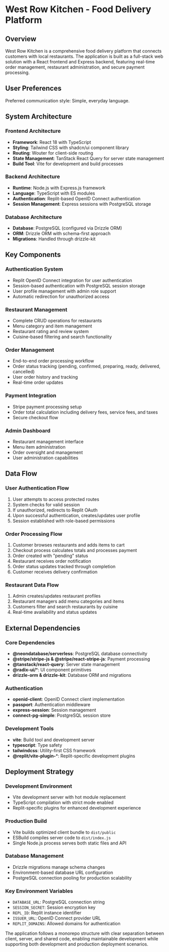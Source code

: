 # West Row Kitchen - Food Delivery Platform

## Overview

West Row Kitchen is a comprehensive food delivery platform that connects customers with local restaurants. The application is built as a full-stack web solution with a React frontend and Express backend, featuring real-time order management, restaurant administration, and secure payment processing.

## User Preferences

Preferred communication style: Simple, everyday language.

## System Architecture

### Frontend Architecture
- **Framework**: React 18 with TypeScript
- **Styling**: Tailwind CSS with shadcn/ui component library
- **Routing**: Wouter for client-side routing
- **State Management**: TanStack React Query for server state management
- **Build Tool**: Vite for development and build processes

### Backend Architecture
- **Runtime**: Node.js with Express.js framework
- **Language**: TypeScript with ES modules
- **Authentication**: Replit-based OpenID Connect authentication
- **Session Management**: Express sessions with PostgreSQL storage

### Database Architecture
- **Database**: PostgreSQL (configured via Drizzle ORM)
- **ORM**: Drizzle ORM with schema-first approach
- **Migrations**: Handled through drizzle-kit

## Key Components

### Authentication System
- Replit OpenID Connect integration for user authentication
- Session-based authentication with PostgreSQL session storage
- User profile management with admin role support
- Automatic redirection for unauthorized access

### Restaurant Management
- Complete CRUD operations for restaurants
- Menu category and item management
- Restaurant rating and review system
- Cuisine-based filtering and search functionality

### Order Management
- End-to-end order processing workflow
- Order status tracking (pending, confirmed, preparing, ready, delivered, cancelled)
- User order history and tracking
- Real-time order updates

### Payment Integration
- Stripe payment processing setup
- Order total calculation including delivery fees, service fees, and taxes
- Secure checkout flow

### Admin Dashboard
- Restaurant management interface
- Menu item administration
- Order oversight and management
- User administration capabilities

## Data Flow

### User Authentication Flow
1. User attempts to access protected routes
2. System checks for valid session
3. If unauthorized, redirects to Replit OAuth
4. Upon successful authentication, creates/updates user profile
5. Session established with role-based permissions

### Order Processing Flow
1. Customer browses restaurants and adds items to cart
2. Checkout process calculates totals and processes payment
3. Order created with "pending" status
4. Restaurant receives order notification
5. Order status updates tracked through completion
6. Customer receives delivery confirmation

### Restaurant Data Flow
1. Admin creates/updates restaurant profiles
2. Restaurant managers add menu categories and items
3. Customers filter and search restaurants by cuisine
4. Real-time availability and status updates

## External Dependencies

### Core Dependencies
- **@neondatabase/serverless**: PostgreSQL database connectivity
- **@stripe/stripe-js & @stripe/react-stripe-js**: Payment processing
- **@tanstack/react-query**: Server state management
- **@radix-ui/***: UI component primitives
- **drizzle-orm & drizzle-kit**: Database ORM and migrations

### Authentication
- **openid-client**: OpenID Connect client implementation
- **passport**: Authentication middleware
- **express-session**: Session management
- **connect-pg-simple**: PostgreSQL session store

### Development Tools
- **vite**: Build tool and development server
- **typescript**: Type safety
- **tailwindcss**: Utility-first CSS framework
- **@replit/vite-plugin-***: Replit-specific development plugins

## Deployment Strategy

### Development Environment
- Vite development server with hot module replacement
- TypeScript compilation with strict mode enabled
- Replit-specific plugins for enhanced development experience

### Production Build
- Vite builds optimized client bundle to `dist/public`
- ESBuild compiles server code to `dist/index.js`
- Single Node.js process serves both static files and API

### Database Management
- Drizzle migrations manage schema changes
- Environment-based database URL configuration
- PostgreSQL connection pooling for production scalability

### Key Environment Variables
- `DATABASE_URL`: PostgreSQL connection string
- `SESSION_SECRET`: Session encryption key
- `REPL_ID`: Replit instance identifier
- `ISSUER_URL`: OpenID Connect provider URL
- `REPLIT_DOMAINS`: Allowed domains for authentication

The application follows a monorepo structure with clear separation between client, server, and shared code, enabling maintainable development while supporting both development and production deployment scenarios.